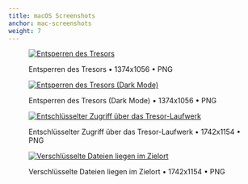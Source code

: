 ```yaml
---
title: macOS Screenshots
anchor: mac-screenshots
weight: 7
---
```

<div class="flex flex-wrap -mx-3">
  <div class="w-full px-3 lg:w-1/2">
    <figure class="rounded shadow bg-white text-center p-2 mb-8">
      <a href="/presskit/mac-screenshot-1.png"><img class="inline-block mb-2 lazyload" data-src="/presskit/mac-screenshot-1.png" alt="Entsperren des Tresors"/></a>
      <figcaption>
        <p class="text-sm text-gray-500 mb-0">Entsperren des Tresors • 1374x1056 • PNG</p>
      </figcaption>
    </figure>
  </div>
  <div class="w-full px-3 lg:w-1/2">
    <figure class="rounded shadow bg-white text-center p-2 mb-8">
      <a href="/presskit/mac-screenshot-2.png"><img class="inline-block mb-2 lazyload" data-src="/presskit/mac-screenshot-2.png" alt="Entsperren des Tresors (Dark Mode)"/></a>
      <figcaption>
        <p class="text-sm text-gray-500 mb-0">Entsperren des Tresors (Dark Mode) • 1374x1056 • PNG</p>
      </figcaption>
    </figure>
  </div>
  <div class="w-full px-3 lg:w-1/2">
    <figure class="rounded shadow bg-white text-center p-2 mb-8">
      <a href="/presskit/mac-screenshot-3.png"><img class="inline-block mb-2 lazyload" data-src="/presskit/mac-screenshot-3.png" alt="Entschlüsselter Zugriff über das Tresor-Laufwerk"/></a>
      <figcaption>
        <p class="text-sm text-gray-500 mb-0">Entschlüsselter Zugriff über das Tresor-Laufwerk • 1742x1154 • PNG</p>
      </figcaption>
    </figure>
  </div>
  <div class="w-full px-3 lg:w-1/2">
    <figure class="rounded shadow bg-white text-center p-2 mb-8">
      <a href="/presskit/mac-screenshot-4.png"><img class="inline-block mb-2 lazyload" data-src="/presskit/mac-screenshot-4.png" alt="Verschlüsselte Dateien liegen im Zielort"/></a>
      <figcaption>
        <p class="text-sm text-gray-500 mb-0">Verschlüsselte Dateien liegen im Zielort • 1742x1154 • PNG</p>
      </figcaption>
    </figure>
  </div>
</div>

